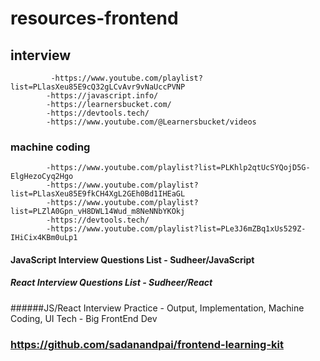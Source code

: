 # resources-frontend
## interview
             -https://www.youtube.com/playlist?list=PLlasXeu85E9cQ32gLCvAvr9vNaUccPVNP 
            -https://javascript.info/
            -https://learnersbucket.com/
            -https://devtools.tech/
            -https://www.youtube.com/@Learnersbucket/videos
### machine coding
            -https://www.youtube.com/playlist?list=PLKhlp2qtUcSYQojD5G-ElgHezoCyq2Hgo
            -https://www.youtube.com/playlist?list=PLlasXeu85E9fkCH4XgL2GEh0Bd1IHEaGL
            -https://www.youtube.com/playlist?list=PLZlA0Gpn_vH8DWL14Wud_m8NeNNbYKOkj
            -https://devtools.tech/
            -https://www.youtube.com/playlist?list=PLe3J6mZBq1xUs529Z-IHiCix4KBm0uLp1
#### JavaScript Interview Questions List - Sudheer/JavaScript
##### React Interview Questions List - Sudheer/React
######JS/React Interview Practice - Output, Implementation, Machine Coding, UI Tech - Big
FrontEnd Dev
### https://github.com/sadanandpai/frontend-learning-kit
